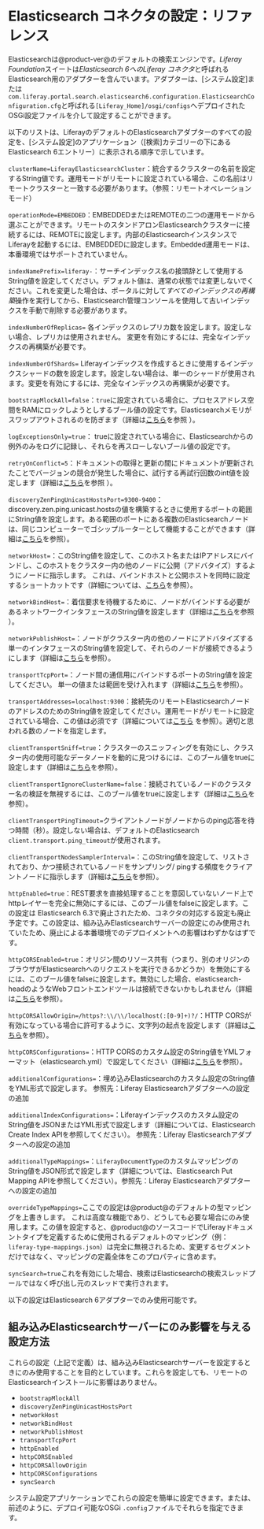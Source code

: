 # Elasticsearch コネクタの設定：リファレンス

Elasticsearchは@product-ver@のデフォルトの検索エンジンです。*Liferay Foundation*スイートは*Elasticsearch 6へのLiferay コネクタ*と呼ばれるElasticsearch用のアダプターを含んでいます。アダプターは、[システム設定]または`com.liferay.portal.search.elasticsearch6.configuration.ElasticsearchConfiguration.cfg`と呼ばれる`[Liferay_Home]/osgi/configs`へデプロイされたOSGi設定ファイルを介して設定することができます。

以下のリストは、LiferayのデフォルトのElasticsearchアダプターのすべての設定を、[システム設定]のアプリケーション（[検索]カテゴリーの下にあるElasticsearch 6エントリー）に表示される順序で示しています。


`clusterName=LiferayElasticsearchCluster`：統合するクラスターの名前を設定するString値です。運用モードがリモートに設定されている場合、この名前はリモートクラスターと一致する必要があります。（参照：リモートオペレーションモード）

`operationMode=EMBEDDED`：EMBEDDEDまたはREMOTEの二つの運用モードから選ぶことができます。リモートのスタンドアロンElasticsearchクラスターに接続するには、REMOTEに設定します。内部のElasticsearchインスタンスでLiferayを起動するには、EMBEDDEDに設定します。Embedded運用モードは、本番環境ではサポートされていません。

`indexNamePrefix=liferay-`：サーチインデックス名の接頭辞として使用するString値を設定してください。デフォルト値は、通常の状態では変更しないでください。これを変更した場合は、ポータルに対して*すべてのインデックスの再構築*操作を実行してから、Elasticsearch管理コンソールを使用して古いインデックスを手動で削除する必要があります。


`indexNumberOfReplicas=` 各インデックスのレプリカ数を設定します。設定しない場合、レプリカは使用されません。
変更を有効にするには、完全なインデックスの再構築が必要です。

`indexNumberOfShards=` Liferayインデックスを作成するときに使用するインデックスシャードの数を設定します。設定しない場合は、単一のシャードが使用されます。変更を有効にするには、完全なインデックスの再構築が必要です。

`bootstrapMlockAll=false`：`true`に設定されている場合に、プロセスアドレス空間をRAMにロックしようとしするブール値の設定です。Elasticsearchメモリがスワップアウトされるのを防ぎます（詳細は[こちら](https://www.elastic.co/guide/en/elasticsearch/reference/6.5/setup-configuration-memory.html#bootstrap-memory_lock)を参照 ）。

`logExceptionsOnly=true`： trueに設定されている場合に、Elasticsearchからの例外のみをログに記録し、それらを再スローしないブール値の設定です。

`retryOnConflict=5`：ドキュメントの取得と更新の間にドキュメントが更新されたことでバージョンの競合が発生した場合に、試行する再試行回数のint値を設定します（詳細は[こちら](https://www.elastic.co/guide/en/elasticsearch/reference/6.5/docs-update.html#_parameters_3)を参照 ）。

`discoveryZenPingUnicastHostsPort=9300-9400`：discovery.zen.ping.unicast.hostsの値を構築するときに使用するポートの範囲にString値を設定します。ある範囲のポートにある複数のElasticsearchノードは、同じコンピューターでゴシップルーターとして機能することができます（詳細は[こちら](https://www.elastic.co/guide/en/elasticsearch/reference/6.5/modules-discovery-zen.html)を参照）。

`networkHost=`：このString値を設定して、このホスト名またはIPアドレスにバインドし、このホストをクラスター内の他のノードに公開（アドバタイズ）するようにノードに指示します。
これは、バインドホストと公開ホストを同時に設定するショートカットです（詳細については、[こちら](https://www.elastic.co/guide/en/elasticsearch/reference/6.5/modules-network.html#common-network-settings)を参照）。

`networkBindHost=`：着信要求を待機するために、ノードがバインドする必要があるネットワークインタフェースのString値を設定します（詳細は[こちら](https://www.elastic.co/guide/en/elasticsearch/reference/6.5/modules-network.html#advanced-network-settings)を参照 ）。

`networkPublishHost=`：ノードがクラスター内の他のノードにアドバタイズする単一のインタフェースのString値を設定して、それらのノードが接続できるようにします（詳細は[こちら](https://www.elastic.co/guide/en/elasticsearch/reference/6.5/modules-network.html#advanced-network-settings)を参照）。

`transportTcpPort=`：ノード間の通信用にバインドするポートのString値を設定してください。
単一の値または範囲を受け入れます（詳細は[こちら](https://www.elastic.co/guide/en/elasticsearch/reference/6.5/modules-transport.html#_tcp_transport)を参照）。

`transportAddresses=localhost:9300`：接続先のリモートElasticsearchノードのアドレスのためのString値を設定してください。運用モードがリモートに設定されている場合、この値は必須です（詳細については[こちら](https://www.elastic.co/guide/en/elasticsearch/client/java-api/6.5/transport-client.html) を参照）。適切と思われる数のノードを指定します。

`clientTransportSniff=true`：クラスターのスニッフィングを有効にし、クラスター内の使用可能なデータノードを動的に見つけるには、このブール値をtrueに設定します（詳細は[こちら](https://www.elastic.co/guide/en/elasticsearch/client/java-api/6.5/transport-client.html)を参照）。

`clientTransportIgnoreClusterName=false`：接続されているノードのクラスター名の検証を無視するには、このブール値をtrueに設定します（詳細は[こちら](https://www.elastic.co/guide/en/elasticsearch/client/java-api/6.5/transport-client.html)を参照）。

`clientTransportPingTimeout=`クライアントノードがノードからのping応答を待つ時間（秒）。設定しない場合は、デフォルトのElasticsearch `client.transport.ping_timeout`が使用されます。

`clientTransportNodesSamplerInterval=`：このString値を設定して、リストされており、かつ接続されているノードをサンプリング/ pingする頻度をクライアントノードに指示します（詳細は[こちら](https://www.elastic.co/guide/en/elasticsearch/client/java-api/6.5/transport-client.html)を参照）。

`httpEnabled=true`：REST要求を直接処理することを意図していないノード上でhttpレイヤーを完全に無効にするには、このブール値をfalseに設定します。この設定は Elasticsearch 6.3で廃止されたため、コネクタの対応する設定も廃止予定です。この設定は、組み込みElasticsearchサーバーの設定にのみ使用されていたため、廃止による本番環境でのデプロイメントへの影響はわずかなはずです。

`httpCORSEnabled=true`：オリジン間のリソース共有（つまり、別のオリジンのブラウザがElasticsearchへのリクエストを実行できるかどうか）を無効にするには、このブール値をfalseに設定します。無効にした場合、elasticsearch-headのようなWebフロントエンドツールは接続できないかもしれません（詳細は[こちら](https://www.elastic.co/guide/en/elasticsearch/reference/6.5/modules-http.html#_settings_2)を参照）。

`httpCORSAllowOrigin=/https?:\\/\\/localhost(:[0-9]+)?/`：HTTP CORSが有効になっている場合に許可するように、文字列の起点を設定します（詳細は[こちら](https://www.elastic.co/guide/en/elasticsearch/reference/6.5/modules-http.html#_settings_2)を参照）。

`httpCORSConfigurations=`：HTTP CORSのカスタム設定のString値をYMLフォーマット（elasticsearch.yml）で設定してください（詳細は[こちら](https://www.elastic.co/guide/en/elasticsearch/reference/6.5/modules-http.html#_settings_2)を参照）。

`additionalConfigurations=`：埋め込みElasticsearchのカスタム設定のString値をYML形式で設定します。
参照先：Liferay Elasticsearchアダプターへの設定の追加

`additionalIndexConfigurations=`：Liferayインデックスのカスタム設定のString値をJSONまたはYML形式で設定します（詳細については、Elasticsearch Create Index APIを参照してください）。
参照先：Liferay Elasticsearchアダプターへの設定の追加

`additionalTypeMappings=`：`LiferayDocumentType`のカスタムマッピングのString値をJSON形式で設定します（詳細については、Elasticsearch Put Mapping APIを参照してください）。参照先：Liferay Elasticsearchアダプターへの設定の追加

`overrideTypeMappings=`ここでの設定は@product@のデフォルトの型マッピングを上書きします。
これは高度な機能であり、どうしても必要な場合にのみ使用します。この値を設定すると、@product@のソースコードでLiferayドキュメントタイプを定義するために使用されるデフォルトのマッピング（例：`liferay-type-mappings.json`）は完全に無視されるため、変更するセグメントだけではなく、マッピングの定義全体をこのプロパティに含めます。

`syncSearch=true`これを有効にした場合、検索はElasticsearchの検索スレッドプールではなく呼び出し元のスレッドで実行されます。

以下の設定はElasticsearch 6アダプターでのみ使用可能です。

## 組み込みElasticsearchサーバーにのみ影響を与える設定方法[](id=configurations-only-affecting-the-embedded-elasticsearch-server)

これらの設定（上記で定義）は、組み込みElasticsearchサーバーを設定するときにのみ使用することを目的としています。これらを設定しても、リモートのElasticsearchインストールに影響はありません。

- `bootstrapMlockAll`
- `discoveryZenPingUnicastHostsPort`
- `networkHost`
- `networkBindHost`
- `networkPublishHost`
- `transportTcpPort`
- `httpEnabled`
- `httpCORSEnabled`
- `httpCORSAllowOrigin`
- `httpCORSConfigurations`
- `syncSearch`

システム設定アプリケーションでこれらの設定を簡単に設定できます。または、前述のように、デプロイ可能なOSGi `.config`ファイルでそれらを指定できます。
